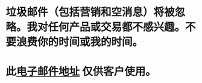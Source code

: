 # 垃圾邮件（包括营销和空消息）将被忽略。我对任何产品或交易都不感兴趣。不要浪费你的时间或我的时间。
# 此[电子邮件地址](mailto:cuscuta-comenzado.0p@icloud.com) 仅供客户使用。
